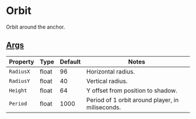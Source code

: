 # Orbit

Orbit around the anchor.

## [Args](~/api/TrinketTinker.Models.MotionArgs.OrbitArgs.yml)

| Property | Type | Default | Notes |
| -------- | ---- | ------- | ----- |
| `RadiusX` | float | 96 | Horizontal radius. |
| `RadiusY` | float | 40 | Vertical radius. |
| `Height` | float | 64 | Y offset from position to shadow. |
| `Period` | float | 1000 | Period of 1 orbit around player, in miliseconds. |
